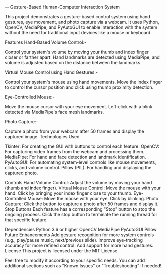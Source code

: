 -- Gesture-Based Human-Computer Interaction System

This project demonstrates a gesture-based control system using hand gestures, eye movement, and photo capture via a webcam. It uses Python, OpenCV, MediaPipe, and PyAutoGUI to enable interaction with the system without the need for traditional input devices like a mouse or keyboard.

Features
Hand-Based Volume Control:-

Control your system's volume by moving your thumb and index finger closer or farther apart.
Hand landmarks are detected using MediaPipe, and volume is adjusted based on the distance between the landmarks.

Virtual Mouse Control using Hand Gestures:-

Control your system's mouse using hand movements.
Move the index finger to control the cursor position and click using thumb proximity detection.

Eye-Controlled Mouse:-

Move the mouse cursor with your eye movement.
Left-click with a blink detected via MediaPipe's face mesh landmarks.

Photo Capture:-

Capture a photo from your webcam after 50 frames and display the captured image.
Technologies Used

Tkinter: For creating the GUI with buttons to control each feature.
OpenCV: For capturing video frames from the webcam and processing them.
MediaPipe: For hand and face detection and landmark identification.
PyAutoGUI: For automating system-level controls like mouse movements, clicks, and volume control.
Pillow (PIL): For handling and displaying the captured photo.

Controls
Hand Volume Control: Adjust the volume by moving your hand (thumb and index finger).
Virtual Mouse Control: Move the mouse with your hand. Click by bringing your index finger close to your thumb.
Eye-Controlled Mouse: Move the mouse with your eye. Click by blinking.
Photo Capture: Click the button to capture a photo after 50 frames and display it.
Stop Buttons
Each feature has a corresponding "Stop" button to stop the ongoing process. Click the stop button to terminate the running thread for that specific feature.

Dependencies
Python 3.6 or higher
OpenCV
MediaPipe
PyAutoGUI
Pillow
Future Enhancements
Add gesture recognition for more system controls (e.g., play/pause music, next/previous slide).
Improve eye-tracking accuracy for more refined control.
Add support for more hand gestures.
License
This project is licensed under the MIT License.

Feel free to modify it according to your specific needs. You can add additional sections such as "Known Issues" or "Troubleshooting" if needed!






